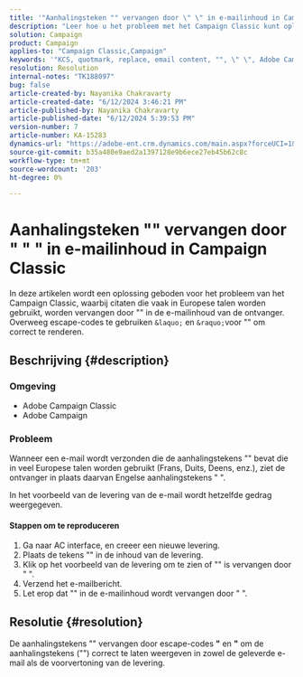 ```yaml
---
title: '"Aanhalingsteken "" vervangen door \" \" in e-mailinhoud in Campaign Classic"'
description: "Leer hoe u het probleem met het Campaign Classic kunt oplossen waarbij aanhalingstekens die in een e-mail worden gebruikt onjuist worden weergegeven wanneer deze worden ontvangen."
solution: Campaign
product: Campaign
applies-to: "Campaign Classic,Campaign"
keywords: '"KCS, quotmark, replace, email content, "", \" \", Adobe Campaign, Adobe Campaign Classic"'
resolution: Resolution
internal-notes: "TK188097"
bug: false
article-created-by: Nayanika Chakravarty
article-created-date: "6/12/2024 3:46:21 PM"
article-published-by: Nayanika Chakravarty
article-published-date: "6/12/2024 5:39:53 PM"
version-number: 7
article-number: KA-15283
dynamics-url: "https://adobe-ent.crm.dynamics.com/main.aspx?forceUCI=1&pagetype=entityrecord&etn=knowledgearticle&id=a3f6bee5-d228-ef11-840b-0022480a40c2"
source-git-commit: b35a480e9aed2a1397128e9b6ece27eb45b62c8c
workflow-type: tm+mt
source-wordcount: '203'
ht-degree: 0%

---
```


# Aanhalingsteken &quot;&quot; vervangen door &quot; &quot; &quot; in e-mailinhoud in Campaign Classic


In deze artikelen wordt een oplossing geboden voor het probleem van het Campaign Classic, waarbij citaten die vaak in Europese talen worden gebruikt, worden vervangen door &quot;&quot; in de e-mailinhoud van de ontvanger. Overweeg escape-codes te gebruiken `&laquo;` en `&raquo;`voor &quot;&quot; om correct te renderen.

## Beschrijving {#description}


### <b>Omgeving</b>

- Adobe Campaign Classic
- Adobe Campaign


### <b>Probleem</b>

Wanneer een e-mail wordt verzonden die de aanhalingstekens &quot;&quot; bevat die in veel Europese talen worden gebruikt (Frans, Duits, Deens, enz.), ziet de ontvanger in plaats daarvan Engelse aanhalingstekens &quot; &quot;.

In het voorbeeld van de levering van de e-mail wordt hetzelfde gedrag weergegeven.

#### Stappen om te reproduceren

1. Ga naar AC interface, en creeer een nieuwe levering.
2. Plaats de tekens &quot;&quot; in de inhoud van de levering.
3. Klik op het voorbeeld van de levering om te zien of &quot;&quot; is vervangen door &quot; &quot;.
4. Verzend het e-mailbericht.
5. Let erop dat &quot;&quot; in de e-mailinhoud wordt vervangen door &quot; &quot;.



## Resolutie {#resolution}


De aanhalingstekens &quot;&quot; vervangen door escape-codes <b>&quot;</b> en <b>&quot;</b> om de aanhalingstekens (&quot;&quot;) correct te laten weergeven in zowel de geleverde e-mail als de voorvertoning van de levering.
